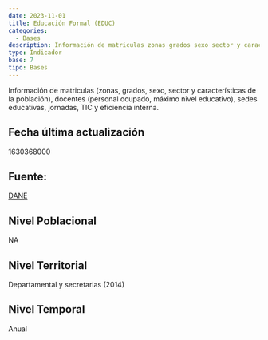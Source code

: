 ```yaml
---
date: 2023-11-01
title: Educación Formal (EDUC)
categories:
  - Bases
description: Información de matriculas zonas grados sexo sector y características de la población docentes personal ocupado máximo nivel educativo sedes educativas jornadas TIC y eficiencia interna
type: Indicador
base: 7
tipo: Bases
--- 
```


Información de matriculas (zonas, grados, sexo, sector y características de la población), docentes (personal ocupado, máximo nivel educativo), sedes educativas, jornadas, TIC y eficiencia interna.

## Fecha última actualización
1630368000

## Fuente:
[DANE](https://www.dane.gov.co/index.php/estadisticas-por-tema/educacion/poblacion-escolarizada/educacion-formal/historico-educacion)

## Nivel Poblacional
 NA

## Nivel Territorial
Departamental y secretarias (2014)

## Nivel Temporal
Anual